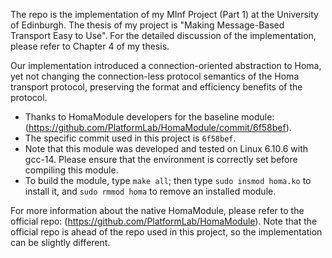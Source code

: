 The repo is the implementation of my MInf Project (Part 1) at the University of Edinburgh. The thesis of my project is "Making Message-Based Transport Easy to Use". For the detailed discussion of the implementation, please refer to Chapter 4 of my thesis.

Our implementation introduced a connection-oriented abstraction to Homa, yet not changing the connection-less protocol semantics of the Homa transport protocol, preserving the format and efficiency benefits of the protocol. 

- Thanks to HomaModule developers for the baseline module: (https://github.com/PlatformLab/HomaModule/commit/6f58bef).
- The specific commit used in this project is `6f58bef`.
- Note that this module was developed and tested on Linux 6.10.6 with gcc-14. Please ensure that the environment is correctly set before compiling this module. 
- To build the module, type `make all`; then type `sudo insmod homa.ko` to install
  it, and `sudo rmmod homa` to remove an installed module.

For more information about the native HomaModule, please refer to the official repo: (https://github.com/PlatformLab/HomaModule). Note that the official repo is ahead of the repo used in this project, so the implementation can be slightly different.
